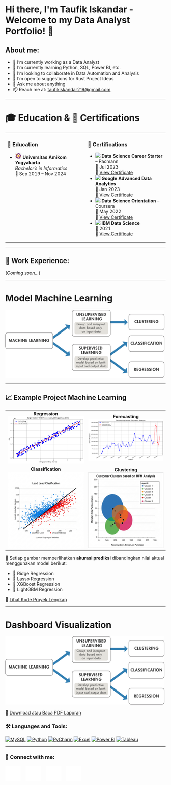 # Hi there, I'm Taufik Iskandar - Welcome to my Data Analyst Portfolio! 👋

## About me:
- 🔭 I’m currently working as a Data Analyst  
- 🌱 I’m currently learning Python, SQL, Power BI, etc.  
- 👯 I’m looking to collaborate in Data Automation and Analysis  
- 🤔 I’m open to suggestions for Rust Project Ideas  
- 💬 Ask me about anything  
- 📫 Reach me at: taufikiskandar219@gmail.com  

---

# 🎓 Education & 📜 Certifications

<table>
  <tr>
    <td valign="top" width="50%">
      <h3>📍 <strong>Education</strong></h3>
      <ul>
        <li>
          <img src="https://github.com/TaufikIskandar219/TaufikIskandar219/blob/main/img/Amikom.png" width="20"/>
          <strong>  Universitas Amikom Yogyakarta    </strong><br>
          <em>Bachelor’s in Informatics</em><br>
          📅 Sep 2019 – Nov 2024
        </li>
      </ul>
    </td>
    <td valign="top" width="50%">
      <h3>📜 <strong>Certifications</strong></h3>
      <ul>
        <li>
          <img src="https://cdn-icons-png.flaticon.com/512/603/603201.png" width="20"/>
          <strong>  Data Science Career Starter</strong> – Pacmann  <br>
          📅 Jul 2023<br>
          🔗 <a href="#">View Certificate</a>
        </li>
        <li>
          <img src="https://upload.wikimedia.org/wikipedia/commons/2/2f/Google_2015_logo.svg" width="20"/>
          <strong>Google Advanced Data Analytics</strong><br>
          📅 Jan 2023<br>
          🔗 <a href="#">View Certificate</a>
        </li>
        <li>
          <img src="https://upload.wikimedia.org/wikipedia/commons/4/4e/Coursera_logo.svg" width="20"/>
          <strong>Data Science Orientation</strong> – Coursera<br>
          📅 May 2022<br>
          🔗 <a href="#">View Certificate</a>
        </li>
        <li>
          <img src="https://upload.wikimedia.org/wikipedia/commons/5/51/IBM_logo.svg" width="20"/>
          <strong>IBM Data Science</strong><br>
          📅 2021<br>
          🔗 <a href="#">View Certificate</a>
        </li>
      </ul>
    </td>
  </tr>
</table>

---

## 💼 Work Experience:
(*Coming soon...*)

---

# Model Machine Learning

<div align="left">
  <img src="https://github.com/TaufikIskandar219/TaufikIskandar219/blob/main/img/ML.svg" alt="Struktur Machine Learning" width="500"/>
</div>

---

## 📈 Example Project Machine Learning

<table>
  <tr>
    <td align="center"><strong>Regression</strong><br><img src="https://github.com/TaufikIskandar219/TaufikIskandar219/blob/main/img/Regression-gaji.png" width="300"/></td>
    <td align="center"><strong>Forecasting</strong><br><img src="https://github.com/TaufikIskandar219/TaufikIskandar219/blob/main/img/Forecasting.png" width="300"/></td>
  </tr>
  <tr>
    <td align="center"><strong> Classification </strong><br><img src="https://github.com/TaufikIskandar219/TaufikIskandar219/blob/main/img/grafik%20scatter%20plot%20klasifikasi.jpg" width="300"/></td>
    <td align="center"><strong> Clustering </strong><br><img src="https://github.com/TaufikIskandar219/TaufikIskandar219/blob/main/img/Customer%20Clusters%20based%20on%20RFM%20Analysis.jpg" width="300"/></td>
  </tr>
</table>

📁 Setiap gambar memperlihatkan **akurasi prediksi** dibandingkan nilai aktual menggunakan model berikut:

- 🔵 Ridge Regression  
- 🔴 Lasso Regression  
- 🔷 XGBoost Regression  
- 🔶 LightGBM Regression  

🔗 [Lihat Kode Proyek Lengkap](https://github.com/username/repo-name/blob/main/project-folder/model_regression.ipynb)

---
# Dashboard Visualization

<div align="left">
  <img src="https://github.com/TaufikIskandar219/TaufikIskandar219/blob/main/img/ML.svg" alt="Struktur Machine Learning" width="500"/>
</div>

📄 [Download atau Baca PDF Laporan](https://github.com/TaufikIskandar219/TaufikIskandar219/blob/main/img/Dashboard_Sales_Data.pdf)

### 🛠 Languages and Tools:

[<img alt="MySQL" width="30px" src="https://cdn.jsdelivr.net/gh/devicons/devicon/icons/mysql/mysql-original.svg" />](#)
[<img alt="Python" width="30px" src="https://upload.wikimedia.org/wikipedia/commons/c/c3/Python-logo-notext.svg" />](#)
[<img alt="PyCharm" width="30px" src="https://upload.wikimedia.org/wikipedia/commons/1/1d/PyCharm_Icon.svg" />](#)
[<img alt="Excel" width="30px" src="https://is2-ssl.mzstatic.com/image/thumb/Purple126/v4/a8/fd/5a/a8fd5a84-c6f1-355f-3b9f-6e86598efaa3/XCEL.png/1200x630bb.png" />](#)
[<img alt="Power BI" width="30px" src="https://powerbi.microsoft.com/pictures/application-logos/svg/powerbi.svg" />](#)
[<img alt="Tableau" width="50px" src="https://logos-world.net/wp-content/uploads/2021/10/Tableau-Symbol.png" />](#)

---

### 📱 Connect with me:

[![YouTube](./img/youtube-dark.svg)](https://www.youtube.com/channel/UC22xix7qvwpYWnSQ5QEYtAQ)
&nbsp;&nbsp;
[![Twitter](./img/twitter-dark.svg)](https://twitter.com/vincentwwidyan)
&nbsp;&nbsp;
[![LinkedIn](./img/linkedin-dark.svg)](https://www.linkedin.com/in/vincentwidyan)
&nbsp;&nbsp;
[![Instagram](./img/instagram-dark.svg)](https://instagram.com/vincentwwidyan)
